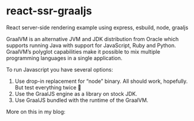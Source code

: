 # react-ssr-graaljs

React server-side rendering example using express, esbuild, node, graaljs

GraalVM is an alternative JVM and JDK distribution from Oracle which supports running Java with support for JavaScript, Ruby and Python. GraalVM’s polyglot capabilities make it possible to mix multiple programming languages in a single application.

To run Javascript you have several options:
1. Use drop-in replacement for “node” binary. All should work, hopefully. But test everything twice 🤞
2. Use the GraalJS engine as a library on stock JDK. 
3. Use GraalJS bundled with the runtime of the GraalVM.

More on this in my blog:
